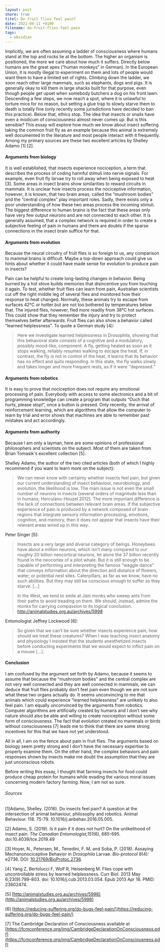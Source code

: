 ```yaml
---
layout: post
share: true
titel: Do fruit flies feel pain?
date: 2021-04-11 +0100
filename: do-fruit-flies-feel-pain
tags:
  - obsidian
---
```


Implicitly, we are often assuming a ladder of consciousness where humans stand at the top and rocks lie at the bottom. The higher an organism is positioned, the more we care about how much it suffers. Directly below humans are the great apes (“human monkeys” in German). In the European Union, it is mostly illegal to experiment on them and lots of people would want them to have a limited set of rights. Climbing down the ladder, we soon reach other large mammals, such as elephants, dogs and pigs. It is generally okay to kill them in large shacks built for that purpose, even though people get upset when somebody butchers a dog on his front lawn. Descending a few steps, we now reach a spot, where it is unlawful to torture mice for no reason, but setting a glue trap to slowly starve them to death is totally fine (only recently some jurisdictions have decided to ban this practice). Below that, ethics stop. The idea that insects or snails have even a modicum of consciousness almost never comes up. But is this sensible? This essay will explore how much we know about insect suffering taking the common fruit fly as an example because this animal is extremely well documented in the literature and most people interact with it frequently. Among my primary sources are these two excellent articles by Shelley Adamo \[1]  \[2].

#### Arguments from biology

It is well established, that insects experience nociception, a term that describes the process of coding harmful stimuli into nerve signals. For example, even fruit fly larvae try to roll away when being exposed to heat \[3]. Some areas in insect brains show similarities to reward circuits in mammals. It is unclear how insects process the nociceptive information, however, it is known, that two brain areas, called the “mushroom bodies” and the “central complex” play important roles. Sadly, there exists only a poor understanding of how these two areas process the incoming stimuli. The biggest difference to human brains is the fact that these areas only have very few output neurons and are not connected to each other. It is generally assumed, that a complex network is required in order to create a subjective feeling of pain in humans and there are doubts if the sparse connections in the insect brain suffice for that.

#### Arguments from evolution

Because the neural circuitry of fruit flies is so foreign to us, any comparison to mammal brains is difficult. Maybe a top-down approach could give us hints about whether it could have made sense for evolution to produce pain in insects?

Pain can be helpful to create long-lasting changes in behavior. Being burned by a hot stove builds memories that disincentive you from touching it again. To test, whether fruit flies can learn from pain, Australian scientists cut off the right middle leg of several flies and monitored how their response to heat changed. Normally, these animals try to escape from surfaces 42°C or hotter but are not too bothered by temperatures below that. The injured flies, however, fled more readily from 38°C hot surfaces. This could show that they remember the injury and try to protect themselves better afterwards. Fruit flies can also show a behavior called “learned helplessness”. To quote a German study \[4]:

> Here we investigate learned helplessness in Drosophila, showing that this behavioral state consists of a cognitive and a modulatory, possibly mood-like, component. A fly, getting heated as soon as it stops walking, reliably resumes walking to escape the heat. If, in contrast, the fly is not in control of the heat, it learns that its behavior has no effect and quits responding. In this state, the fly walks slowly and takes longer and more frequent rests, as if it were ‘‘depressed.’’

#### Arguments from robotics

It is easy to prove that nociception does not require any emotional processing of pain. Everybody with access to some electronics and a bit of programming knowledge can create a program that outputs “Ouch that hurts, please stop!”, once a button is pressed. Only recently, the arrival of reinforcement learning, which are algorithms that allow the computer to learn by trial and error shows that machines are able to remember past mistakes and act accordingly.

#### Arguments from authority

Because I am only a layman, here are some opinions of professional philosophers and scientists on the subject. Most of them are taken from Brian Tomasik's excellent collection \[5].

Shelley Adamo, the author of the two cited articles (both of which I highly recommend if you want to learn more on the subject):

> We can never know with certainty whether insects feel pain, but given our current understanding of insect behaviour, neurobiology, and evolution, the likelihood is low. The main issue is not even the small number of neurons in insects (several orders of magnitude less than in humans; Herculano-Houzel 2012). The more important difference is the lack of connections between relevant brain areas. If the subjective experience of pain is produced by a network composed of brain regions that integrate sensory information processing, emotions, cognition, and memory, then it does not appear that insects have their relevant areas wired up in this way.

Peter Singer \[5]:

> Insects are a very large and diverse category of beings. Honeybees have about a million neurons, which isn’t many compared to our roughly 20 billion neocortical neurons, let alone the 37 billion recently found in the neocortex of a pilot whale. But it is still enough to be capable of performing and interpreting the famous “waggle dance” that conveys information about the direction and distance of flowers, water, or potential nest sites. Caterpillars, as far as we know, have no such abilities. But they may still be conscious enough to suffer as they starve. \[…]
> 
> In the West, we tend to smile at Jain monks who sweep ants from their paths to avoid treading on them. We should, instead, admire the monks for carrying compassion to its logical conclusion. http://animalstudies.org.au/archives/5998

Entomologist Jeffrey Lockwood \[6]:

> So given that we can’t be sure whether insects experience pain, how should we treat these creatures? When I was teaching insect anatomy and physiology I insisted that the students anesthetized insects before conducting experiments that we would expect to inflict pain on a mouse \[…]. 

#### Conclusion

I am confused by the argument set forth by Adamo, because it seems to assume that because the “mushroom bodies” and the central complex are not very well connected and they are well connected in mammals, we can deduce that fruit flies probably don’t feel pain even though we are not sure what these two organs actually do. It seems unconvincing to me that animals which could experience “learned helplessness” are unlikely to also feel pain. I am equally unconvinced by the arguments from robotics. Computer algorithms are artificially created by humans and I don’t see why nature should also be able and willing to create nociception without some form of consciousness. The fact that evolution created no mammals or birds without consciousness [7] leads me to think that there are some strong incentives for this that we have not yet understood.

All in all, I am on the fence about pain in fruit flies. The arguments based on biology seem pretty strong and I don’t have the necessary expertise to properly examine them. On the other hand, the complex behaviors and pain responses shown by insects make me doubt the assumption that they are just unconscious robots.

Before writing this essay, I thought that farming insects for food could produce cheap protein for humans while evading the various moral issues concerning modern factory farming. Now, I am not so sure. 

###### Sources

\[1]Adamo, Shelley. (2016). Do insects feel pain? A question at the intersection of animal behaviour, philosophy and robotics. Animal Behaviour. 118. 75-79. 10.1016/j.anbehav.2016.05.005.

\[2] Adamo, S. (2019). Is it pain if it does not hurt? On the unlikelihood of insect pain. _The Canadian Entomologist,151_(6), 685-695. doi:10.4039/tce.2019.49 

\[3] Hoyer, N., Petersen, M., Tenedini, F. M. and Soba, P. (2018). Assaying Mechanonociceptive Behavior in _Drosophila_ Larvae. _Bio-protocol_ 8(4): e2736. DOI: [10.21769/BioProtoc.2736](https://doi.org/10.21769/BioProtoc.2736).

\[4] Yang Z, Bertolucci F, Wolf R, Heisenberg M. Flies cope with uncontrollable stress by learned helplessness. Curr Biol. 2013 May 6;23(9):799-803. doi: 10.1016/j.cub.2013.03.054. Epub 2013 Apr 18. PMID: 23602474.

\[5] [http://animalstudies.org.au/archives/5998](http://animalstudies.org.au/archives/5998)

\[6] [https://reducing-suffering.org/do-bugs-feel-pain/](https://reducing-suffering.org/do-bugs-feel-pain/)

\[7] The Cambridge Declaration of Consciousness available at [https://fcmconference.org/img/CambridgeDeclarationOnConsciousness.pdf](https://fcmconference.org/img/CambridgeDeclarationOnConsciousness.pdf)
